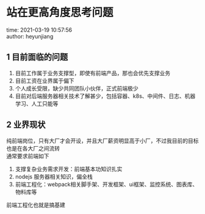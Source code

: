 # 站在更高角度思考问题

time: 2021-03-19 10:57:56  
author: heyunjiang

## 1 目前面临的问题

1. 目前工作属于业务支撑型，即使有前端产品，那也会优先支撑业务
2. 目前工资在业界属于偏下
3. 个人成长受限，缺少共同团队小伙伴，正式前端极少
4. 目前对后端服务器相关技术了解甚少，包括容器、k8s、中间件、日志、机器学习、人工只能等

## 2 业界现状

纯前端岗位，只有大厂才会开设，并且大厂薪资明显高于小厂，不过我目前的目标也是在各大厂之间流转  
通常要求前端如下  
1. 支撑复杂业务需求开发：前端基本功知识扎实
2. nodejs 服务器相关知识，偏全栈
3. 前端工程化：webpack相关脚手架、开发框架、ui框架、监控系统、图表库、物料库等

前端工程化也就是搞基建

